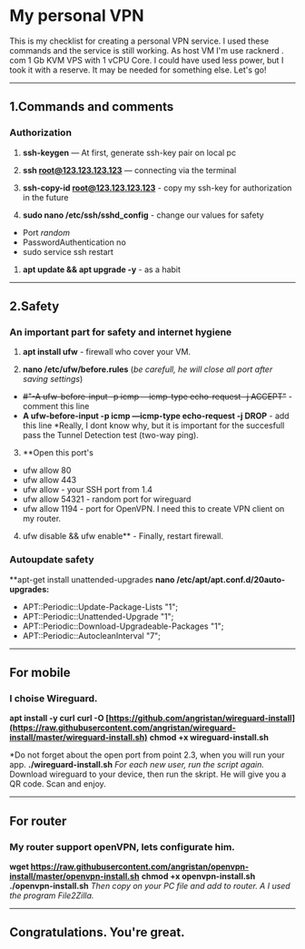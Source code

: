 # My personal VPN
This is my checklist for creating a personal VPN service. I used these commands and the service is still working.
As host VM I'm use racknerd . com 
1 Gb KVM VPS with 1 vCPU Core. I could have used less power, but I took it with a reserve. It may be needed for something else. 
Let's go!


---
## 1.Commands and comments
### Authorization 

1. **ssh-keygen** — At first, generate ssh-key pair on local pc

1. **ssh root@123.123.123.123**  — connecting via the terminal 

1. **ssh-copy-id root@123.123.123.123** -  copy my ssh-key for authorization in the future

1. **sudo nano /etc/ssh/sshd_config**  - change our values for safety
  * Port *random*
  * PasswordAuthentication no
  * sudo service ssh restart

1. **apt update && apt upgrade -y**  - as a habit

---
## 2.Safety 
### An important part for safety and internet hygiene

1. **apt install ufw**  - firewall who cover your VM. 

2. **nano /etc/ufw/before.rules** (*be carefull, he will close all port after saving settings*) 
* ~~#"-A ufw-before-input -p icmp —icmp-type echo-request -j ACCEPT"~~  - comment this line
* **A ufw-before-input -p icmp —icmp-type echo-request -j DROP** - add this line
*Really, I dont know why, but it is important for the succesfull pass the Tunnel Detection test (two-way ping).
3. **Open this port's
* ufw allow 80
* ufw allow 443
* ufw allow  - your SSH port from 1.4 
* ufw allow 54321 - random port for wireguard 
* ufw allow 1194 - port for OpenVPN. I need this to create VPN client on my router.
4. ufw disable && ufw enable** - Finally, restart firewall. 

### Autoupdate safety
**apt-get install unattended-upgrades
**nano /etc/apt/apt.conf.d/20auto-upgrades:**
* APT::Periodic::Update-Package-Lists "1";
* APT::Periodic::Unattended-Upgrade "1";
* APT::Periodic::Download-Upgradeable-Packages "1";
* APT::Periodic::AutocleanInterval "7";

---
## For mobile
### I choise Wireguard. 
**apt install -y curl**
**curl -O [https://github.com/angristan/wireguard-install](https://raw.githubusercontent.com/angristan/wireguard-install/master/wireguard-install.sh)**
**chmod +x wireguard-install.sh** 

*Do not forget about the open port from point 2.3, when you will run your app. 
**./wireguard-install.sh** 
*For each new user, run the script again.*
Download wireguard to your device, then run the skript. He will give you a QR code. Scan and enjoy.

---

## For router
### My router support openVPN, lets configurate him. 
**wget https://raw.githubusercontent.com/angristan/openvpn-install/master/openvpn-install.sh**
**chmod +x openvpn-install.sh**
**./openvpn-install.sh**
*Then copy on your PC file and add to router. A I used the program File2Zilla.* 

---

## Congratulations. You're great.


